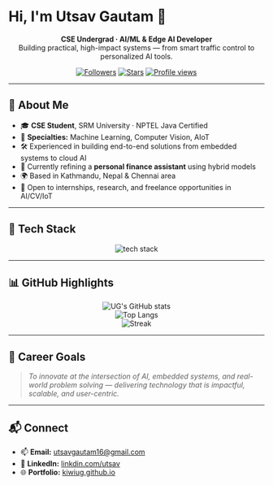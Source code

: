# Hi, I'm **Utsav Gautam** 👋

<div align="center">

**CSE Undergrad · AI/ML & Edge AI Developer**  
Building practical, high-impact systems — from smart traffic control to personalized AI tools.

[![Followers](https://img.shields.io/github/followers/KiwiUG?style=social)](https://github.com/KiwiUG?tab=followers) 
[![Stars](https://img.shields.io/github/stars/KiwiUG?affiliations=OWNER%2CCOLLABORATOR&style=social)](https://github.com/KiwiUG?tab=repositories&type=source) 
[![Profile views](https://komarev.com/ghpvc/?username=KiwiUG&color=blueviolet)](https://github.com/KiwiUG) 

</div>

---

## 🚀 About Me
- 🎓 **CSE Student**, SRM University · NPTEL Java Certified
- 🧠 **Specialties:** Machine Learning, Computer Vision, AIoT
- 🛠 Experienced in building end-to-end solutions from embedded systems to cloud AI
- 🌱 Currently refining a **personal finance assistant** using hybrid models
- 🌍 Based in Kathmandu, Nepal & Chennai area
- 💼 Open to internships, research, and freelance opportunities in AI/CV/IoT

---

## 🧩 Tech Stack
<div align="center">
<img src="https://skillicons.dev/icons?i=python,cpp,java,js,nodejs,flask,swift,flutter,dart,sqlite,mysql,git,linux,arduino,opencv,pytorch,sklearn,docker,firebase&perline=10" alt="tech stack" />
</div>

---

## 📊 GitHub Highlights
<div align="center">

![UG's GitHub stats](https://github-readme-stats.vercel.app/api?username=KiwiUG&show_icons=true&theme=radical&hide_border=true)  
![Top Langs](https://github-readme-stats.vercel.app/api/top-langs/?username=KiwiUG&layout=compact&langs_count=8&theme=radical&hide_border=true)  
![Streak](https://github-readme-streak-stats.herokuapp.com/?user=KiwiUG&theme=radical&hide_border=true)


</div>

---

## 🌟 Career Goals
> *To innovate at the intersection of AI, embedded systems, and real-world problem solving — delivering technology that is impactful, scalable, and user-centric.*

---

## 📬 Connect
- 📫 **Email:** utsavgautam16@gmail.com
- 💼 **LinkedIn:** [linkdin.com/utsav](https://www.linkedin.com/in/utsav-gautam-474939277/)
- 🌐 **Portfolio:** [kiwiug.github.io](https://kiwiug.github.io)
